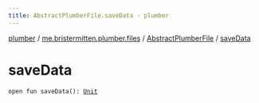 ```yaml
---
title: AbstractPlumberFile.saveData - plumber
---
```


[plumber](../../index.html) / [me.bristermitten.plumber.files](../index.html) / [AbstractPlumberFile](index.html) / [saveData](./save-data.html)

# saveData

`open fun saveData(): `[`Unit`](https://kotlinlang.org/api/latest/jvm/stdlib/kotlin/-unit/index.html)